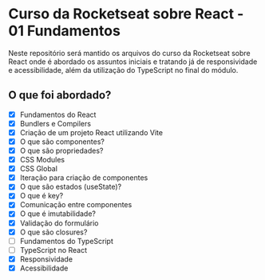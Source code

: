 # Curso da Rocketseat sobre React - 01 Fundamentos

Neste repositório será mantido os arquivos do curso da Rocketseat sobre React onde é abordado os assuntos iniciais e tratando já de responsividade e acessibilidade, além da utilização do TypeScript no final do módulo.

## O que foi abordado?

- [x] Fundamentos do React
- [x] Bundlers e Compilers
- [x] Criação de um projeto React utilizando Vite
- [x] O que são componentes?
- [x] O que são propriedades?
- [x] CSS Modules
- [x] CSS Global
- [x] Iteração para criação de componentes
- [x] O que são estados (useState)?
- [x] O que é key?
- [x] Comunicação entre componentes
- [x] O que é imutabilidade?
- [x] Validação do formulário
- [x] O que são closures?
- [ ] Fundamentos do TypeScript
- [ ] TypeScript no React
- [x] Responsividade
- [x] Acessibilidade
